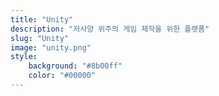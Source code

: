 ```yaml
---
title: "Unity"
description: "저사양 위주의 게임 제작을 위한 플랫폼"
slug: "Unity"
image: "unity.png"
style:
    background: "#8b00ff"
    color: "#00000"
---
```

